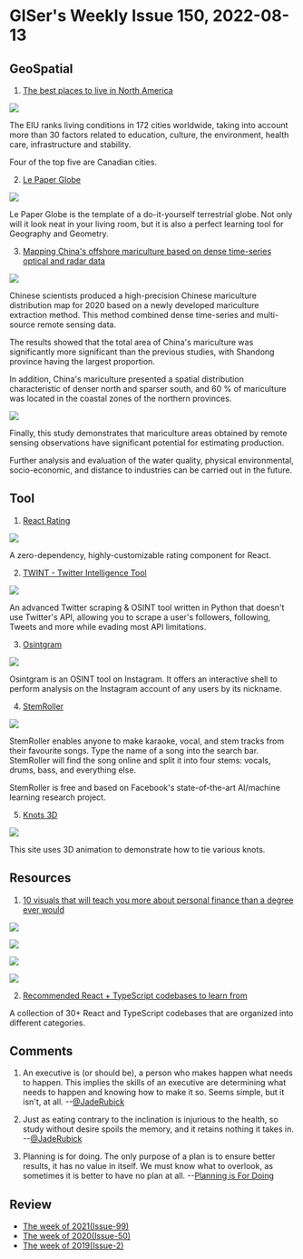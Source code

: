 # GISer's Weekly Issue 150, 2022-08-13

## GeoSpatial

1. [The best places to live in North America](https://www.economist.com/graphic-detail/2022/08/05/the-best-places-to-live-in-north-america)

![](https://www.readthepeak.com/rails/active_storage/representations/eyJfcmFpbHMiOnsibWVzc2FnZSI6IkJBaHBBc01LIiwiZXhwIjpudWxsLCJwdXIiOiJibG9iX2lkIn19--b8ad7921c99fad93db927d9ac80e30765f1ebf83/eyJfcmFpbHMiOnsibWVzc2FnZSI6IkJBaDdCem9TY21WemFYcGxYM1J2WDJacGRGc0hhUUlnQXpBNkNuTmhkbVZ5ZXdZNkRIRjFZV3hwZEhscFh3PT0iLCJleHAiOm51bGwsInB1ciI6InZhcmlhdGlvbiJ9fQ==--e866e63049ced4a0808afe3e5bff30f52e69e9d3/Screen%20Shot%202022-08-08%20at%203.57.35%20PM.png)

The EIU ranks living conditions in 172 cities worldwide, taking into account more than 30 factors related to education, culture, the environment, health care, infrastructure and stability.

Four of the top five are Canadian cities.

2. [Le Paper Globe](https://joachimesque.com/globe/index.html.en)

![](https://joachimesque.com/globe/images/le-paper-globe.jpg)

Le Paper Globe is the template of a do-it-yourself terrestrial globe. Not only will it look neat in your living room, but it is also a perfect learning tool for Geography and Geometry.

3. [Mapping China's offshore mariculture based on dense time-series optical and radar data](https://www.tandfonline.com/doi/full/10.1080/17538947.2022.2108923?af=R)

![](https://www.tandfonline.com/na101/home/literatum/publisher/tandf/journals/content/tjde20/2022/tjde20.v015.i01/17538947.2022.2108923/20220808/images/medium/tjde_a_2108923_f0008_oc.jpg)

Chinese scientists produced a high-precision Chinese mariculture distribution map for 2020 based on a newly developed mariculture extraction method. This method combined dense time-series and multi-source remote sensing data.

The results showed that the total area of China's mariculture was significantly more significant than the previous studies, with Shandong province having the largest proportion.

In addition, China's mariculture presented a spatial distribution characteristic of denser north and sparser south, and 60 % of mariculture was located in the coastal zones of the northern provinces.

![](https://www.tandfonline.com/na101/home/literatum/publisher/tandf/journals/content/tjde20/2022/tjde20.v015.i01/17538947.2022.2108923/20220808/images/medium/tjde_a_2108923_f0010_oc.jpg)

Finally, this study demonstrates that mariculture areas obtained by remote sensing observations have significant potential for estimating production.

Further analysis and evaluation of the water quality, physical environmental, socio-economic, and distance to industries can be carried out in the future.

## Tool

1. [React Rating](https://github.com/smastrom/react-rating?ck_subscriber_id=1664454795)

![](https://camo.githubusercontent.com/9016380380b84c9b82bf02a3331a9dfd402109e77643bfd53691588f4e2ca29b/68747470733a2f2f692e6962622e636f2f305837646a6d462f6578616d706c65732e706e67)

A zero-dependency, highly-customizable rating component for React.

2. [TWINT - Twitter Intelligence Tool](https://github.com/twintproject/twint)

![](https://camo.githubusercontent.com/e07e699c55c6e7f0c45a924cbe4387e0c53cd8766333a8e9929feff1419008fe/68747470733a2f2f692e696d6775722e636f6d2f6961483373377a2e706e67)

An advanced Twitter scraping & OSINT tool written in Python that doesn't use Twitter's API, allowing you to scrape a user's followers, following, Tweets and more while evading most API limitations.

3. [Osintgram](https://github.com/Datalux/Osintgram)

![](https://github.com/Datalux/Osintgram/raw/master/.img/carbon.png)

Osintgram is an OSINT tool on Instagram. It offers an interactive shell to perform analysis on the Instagram account of any users by its nickname.

4. [StemRoller](https://www.stemroller.com/)

![](https://cdn.beekka.com/blogimg/asset/202208/bg2022080605.webp)

StemRoller enables anyone to make karaoke, vocal, and stem tracks from their favourite songs. Type the name of a song into the search bar. StemRoller will find the song online and split it into four stems: vocals, drums, bass, and everything else.

StemRoller is free and based on Facebook's state-of-the-art AI/machine learning research project.

5. [Knots 3D](https://knots3d.com/knots/en_us/ALL)

![](https://cdn.beekka.com/blogimg/asset/202205/bg2022052802.webp)

This site uses 3D animation to demonstrate how to tie various knots.

## Resources

1. [10 visuals that will teach you more about personal finance than a degree ever would](https://twitter.com/FIMindset__/status/1551891346910322691)

![](https://pbs.twimg.com/media/FYls9CTX0AMuVIr?format=jpg&name=small)

![](https://pbs.twimg.com/media/FYls9pLXoAIpoN5?format=jpg&name=small)

![](https://pbs.twimg.com/media/FYls-__XwAYqI5x?format=png&name=small)

![](https://pbs.twimg.com/media/FYltAaDWQAEuKkp?format=png&name=small)

2. [Recommended React + TypeScript codebases to learn from](https://react-typescript-cheatsheet.netlify.app/docs/basic/recommended/codebases/?ck_subscriber_id=1664454795)

A collection of 30+ React and TypeScript codebases that are organized into different categories.

## Comments

1. An executive is (or should be), a person who makes happen what needs to happen. This implies the skills of an executive are determining what needs to happen and knowing how to make it so. Seems simple, but it isn't, at all.
   --[@JadeRubick](https://twitter.com/JadeRubick/status/1557359595583967232)

2. Just as eating contrary to the inclination is injurious to the health, so study without desire spoils the memory, and it retains nothing it takes in.
   --[@JadeRubick](https://twitter.com/JadeRubick/status/1557359595583967232)

3. Planning is for doing. The only purpose of a plan is to ensure better results, it has no value in itself. We must know what to overlook, as sometimes it is better to have no plan at all.
   --[Planning is For Doing](https://biggestfish.substack.com/p/planning-is-for-doing)

## Review

- [The week of 2021(Issue-99)](https://github.com/lkcozy/weekly/blob/master/docs/2021/issue-99.md)
- [The week of 2020(Issue-50)](https://github.com/lkcozy/weekly/blob/master/docs/2020/issue-50.md)
- [The week of 2019(Issue-2)](https://github.com/lkcozy/weekly/blob/master/docs/2019/issue-2.md)
